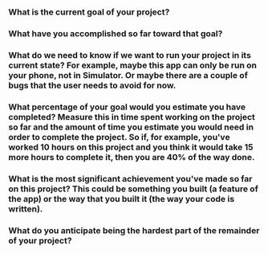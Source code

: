  ### What is the current goal of your project?
 ### What have you accomplished so far toward that goal?
 ### What do we need to know if we want to run your project in its current state? For example, maybe this app can only be run on your phone, not in Simulator. Or maybe there are a couple of bugs that the user needs to avoid for now.
 ### What percentage of your goal would you estimate you have completed? Measure this in time spent working on the project so far and the amount of time you estimate you would need in order to complete the project. So if, for example, you've worked 10 hours on this project and you think it would take 15 more hours to complete it, then you are 40% of the way done.
 ### What is the most significant achievement you've made so far on this project? This could be something you built (a feature of the app) or the way that you built it (the way your code is written).
 ### What do you anticipate being the hardest part of the remainder of your project?
